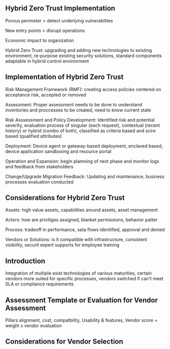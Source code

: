 ## Hybrid Zero Trust Implementation

Porous perimeter > detect underlying vulnerabilites

New entry points > disrupt operations

Economic impact to organization

Hybrid Zero Trust: upgrading and adding new technologies to existing environment, re-purpose existing security solutions, standard components adaptable in hybrid control environment

## Implementation of Hybrid Zero Trust

Risk Management Framework (RMF): creating access policies centered on acceptance risk, accepted or removed

Assessment: Proper assessment needs to be done to understand inventories and proccesses to be created, need to know current state

Risk Asssessment and Policy Development: Identified risk and potential severity, evaluation process of singular (each request), contextual (recent history) or hybrid (combo of both), classified as criteria based and scire based (qualified attributes)

Deployment: Device agent or gateway-based deployment, enclaved based, device application sandboxing and resource portal

Operation and Expansion: begin plamning of next phase and monitor logs and feedback from stakeholders

Change/Upgrade Migration Feedback: Updating and maintenance, business processes evaluation conducted

## Considerations for Hybrid Zero Trust

Assets: high value assets, capabilities around assets, asset management

Actors: how are priviliges assigned, blanket permissions, behavior patter

Process: tradeoff in performance, sata flows identified, approval and denied

Vendors or Solutions: is it compatible with infrastructure, consistent visibility, securit expert supports for employee training

## Introduction

Integration of multiple exist technologies of various maturities, certain vendors more suited for specific processes, vendors switched if can't meet SLA or compliance requirements

## Assessment Template or Evaluation for Vendor Assessment

Pillars alignment, cost, compatbility, Usability & features, Vendor score = weight x vendor evaluation

## Considerations for Vendor Selection











